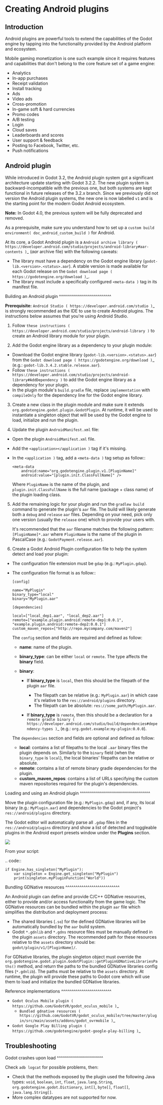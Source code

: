 

Creating Android plugins
========================

Introduction
------------

Android plugins are powerful tools to extend the capabilities of the Godot engine
by tapping into the functionality provided by the Android platform and ecosystem.

Mobile gaming monetization is one such example since it requires features
and capabilities that don't belong to the core feature set of a game engine:

- Analytics
- In-app purchases
- Receipt validation
- Install tracking
- Ads
- Video ads
- Cross-promotion
- In-game soft & hard currencies
- Promo codes
- A/B testing
- Login
- Cloud saves
- Leaderboards and scores
- User support & feedback
- Posting to Facebook, Twitter, etc.
- Push notifications

Android plugin
--------------

While introduced in Godot 3.2, the Android plugin system got a significant architecture update starting with Godot 3.2.2.
The new plugin system is backward-incompatible with the previous one, but both systems are kept functional in future releases of the 3.2.x branch.
Since we previously did not version the Android plugin systems, the new one is now labelled `v1` and is the starting point for the modern Godot Android ecosystem.

**Note:** In Godot 4.0, the previous system will be fully deprecated and removed.

As a prerequisite, make sure you understand how to set up a `custom build environment( doc_android_custom_build )` for Android.

At its core, a Godot Android plugin is a `Android archive library ( https://developer.android.com/studio/projects/android-library#aar-contents )`_ (*aar* archive file)
with the following caveats:

- The library must have a dependency on the Godot engine library (`godot-lib.<version>.<status>.aar`). A stable version is made available for each Godot release on the `Godot download page ( https://godotengine.org/download )`_.
- The library must include a specifically configured `<meta-data )` tag in its manifest file.

Building an Android plugin
^^^^^^^^^^^^^^^^^^^^^^^^^^

**Prerequisite:** `Android Studio ( https://developer.android.com/studio )`_ is strongly recommended as the IDE to use to create Android plugins.
The instructions below assumes that you're using Android Studio.

1. Follow `these instructions ( https://developer.android.com/studio/projects/android-library )` to create an Android library module for your plugin.

2. Add the Godot engine library as a dependency to your plugin module:

  - Download the Godot engine library (`godot-lib.<version>.<status>.aar`) from the `Godot download page ( https://godotengine.org/download )`_ (e.g.: `godot-lib.3.4.2.stable.release.aar`). 
  - Follow `these instructions ( https://developer.android.com/studio/projects/android-library#AddDependency )` to add
    the Godot engine library as a dependency for your plugin.
  - In the plugin module's `build.gradle` file, replace `implementation` with `compileOnly` for the dependency line for the Godot engine library.

3. Create a new class in the plugin module and make sure it extends `org.godotengine.godot.plugin.GodotPlugin`.
   At runtime, it will be used to instantiate a singleton object that will be used by the Godot engine to load, initialize and run the plugin.

4. Update the plugin `AndroidManifest.xml` file:

  - Open the plugin `AndroidManifest.xml` file.
  - Add the `<application></application )` tag if it's missing.
  - In the `<application )` tag, add a `<meta-data )` tag setup as follow::

        <meta-data
            android:name="org.godotengine.plugin.v1.[PluginName]"
            android:value="[plugin.init.ClassFullName]" />

    Where `PluginName` is the name of the plugin, and `plugin.init.ClassFullName` is the full name (package + class name) of the plugin loading class.

5. Add the remaining logic for your plugin and run the `gradlew build` command to generate the plugin's `aar` file.
   The build will likely generate both a `debug` and `release` `aar` files.
   Depending on your need, pick only one version (usually the `release` one) which to provide your users with.

   It's recommended that the `aar` filename matches the following pattern: `[PluginName]*.aar` where `PluginName` is the name of the plugin in PascalCase (e.g.: `GodotPayment.release.aar`).

6. Create a Godot Android Plugin configuration file to help the system detect and load your plugin:

  - The configuration file extension must be `gdap` (e.g.: `MyPlugin.gdap`).
  - The configuration file format is as follow::

        [config]

        name="MyPlugin"
        binary_type="local"
        binary="MyPlugin.aar"

        [dependencies]

        local=["local_dep1.aar", "local_dep2.aar"]
        remote=["example.plugin.android:remote-dep1:0.0.1", "example.plugin.android:remote-dep2:0.0.1"]
        custom_maven_repos=["http://repo.mycompany.com/maven2"]

    The `config` section and fields are required and defined as follow:

    - **name**: name of the plugin.
    - **binary_type**: can be either `local` or `remote`. The type affects the **binary** field.
    - **binary**:

      - If **binary_type** is `local`, then this should be the filepath of the plugin `aar` file.

        - The filepath can be relative (e.g.: `MyPlugin.aar`) in which case it's relative to the `res://android/plugins` directory.
        - The filepath can be absolute: `res://some_path/MyPlugin.aar`.

      - If **binary_type** is `remote`, then this should be a declaration for a `remote gradle binary ( https://developer.android.com/studio/build/dependencies#dependency-types )`_ (e.g.: `org.godot.example:my-plugin:0.0.0`).

    The `dependencies` section and fields are optional and defined as follow:

    - **local**: contains a list of filepaths to the local `.aar` binary files the plugin depends on. Similarly to the `binary` field (when the `binary_type` is `local`), the local binaries' filepaths can be relative or absolute.
    - **remote**: contains a list of remote binary gradle dependencies for the plugin.
    - **custom_maven_repos**: contains a list of URLs specifying the custom maven repositories required for the plugin's dependencies.

Loading and using an Android plugin
^^^^^^^^^^^^^^^^^^^^^^^^^^^^^^^^^^^

Move the plugin configuration file (e.g.: `MyPlugin.gdap`) and, if any, its local binary (e.g.: `MyPlugin.aar`) and dependencies to the Godot project's `res://android/plugins` directory.

The Godot editor will automatically parse all `.gdap` files in the `res://android/plugins` directory and show a list of detected and toggleable plugins in the Android export presets window under the **Plugins** section.

![](img/android_export_preset_plugins_section.png)

From your script:

.. code::

    if Engine.has_singleton("MyPlugin"):
        var singleton = Engine.get_singleton("MyPlugin")
        print(singleton.myPluginFunction("World"))


Bundling GDNative resources
^^^^^^^^^^^^^^^^^^^^^^^^^^^

An Android plugin can define and provide C/C++ GDNative resources, either to provide and/or access functionality from the game logic.
The GDNative resources can be bundled within the plugin `aar` file which simplifies the distribution and deployment process:

- The shared libraries (`.so`) for the defined GDNative libraries will be automatically bundled by the `aar` build system.
- Godot `*.gdnlib` and `*.gdns` resource files must be manually defined in the plugin `assets` directory.
  The recommended path for these resources relative to the `assets` directory should be: `godot/plugin/v1/[PluginName]/`.

For GDNative libraries, the plugin singleton object must override the `org.godotengine.godot.plugin.GodotPlugin::getPluginGDNativeLibrariesPaths()` method,
and return the paths to the bundled GDNative libraries config files (`*.gdnlib`). The paths must be relative to the `assets` directory.
At runtime, the plugin will provide these paths to Godot core which will use them to load and initialize the bundled GDNative libraries.

Reference implementations
^^^^^^^^^^^^^^^^^^^^^^^^^

- `Godot Oculus Mobile plugin ( https://github.com/GodotVR/godot_oculus_mobile )`_
  - `Bundled gdnative resources ( https://github.com/GodotVR/godot_oculus_mobile/tree/master/plugin/src/main/assets/addons/godot_ovrmobile )`_
- `Godot Google Play Billing plugin ( https://github.com/godotengine/godot-google-play-billing )`_


Troubleshooting
---------------

Godot crashes upon load
^^^^^^^^^^^^^^^^^^^^^^^

Check `adb logcat` for possible problems, then:

- Check that the methods exposed by the plugin used the following Java types: `void`, `boolean`, `int`, `float`, `java.lang.String`, `org.godotengine.godot.Dictionary`, `int[]`, `byte[]`, `float[]`, `java.lang.String[]`.
- More complex datatypes are not supported for now.

